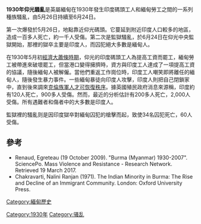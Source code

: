 **1930年仰光騷亂**是英屬緬甸在1930年發生印度碼頭工人和緬甸勞工之間的一系列種族騷亂，由5月26日持續至6月24日。

第一次爆發於5月26日，地點靠近仰光碼頭。它蔓延到附近印度人口較多的地區，造成一百多人死亡，約一千人受傷。第二次是監獄騷亂，於6月24日在仰光中央監獄開始，那裡的獄卒主要是印度人，而囚犯絕大多數是緬甸人。

在1930年5月初[經濟大蕭條時期](https://zh.wikipedia.org/wiki/經濟大蕭條 "wikilink")，仰光的印度碼頭工人為提高工資而罷工，緬甸勞工被帶進來破壞罷工，但當港口變得擁擠時，資方與印度工人達成了一項提高工資的協議，隨後緬甸人被解僱。當他們重返工作崗位時，印度工人嘲笑即將離任的緬甸人，隨後發生暴力事件。一些緬甸暴徒向印度人攻擊，印度人則把自己閉鎖家中，直到後來調來[克倫族軍人才可恢復秩序](https://zh.wikipedia.org/wiki/克倫族 "wikilink")。據英國殖民政府消息來源稱，印度約有120人死亡，900多人受傷。然而，最近的分析估計有200多人死亡，2,000人受傷。所有遇難者和傷者中的大多數是印度人。

監獄裡的騷亂则是因印度獄卒對緬甸囚犯的槍擊而起，致使34名囚犯死亡，60人受傷。

## 參考

  - Renaud, Egreteau (19 October 2009). "Burma (Myanmar) 1930-2007".
    SciencePo. Mass Violence and Resistance - Research Network.
    Retrieved 19 March 2017.
  - Chakravarti, Nalini Ranjan (1971). The Indian Minority in Burma: The
    Rise and Decline of an Immigrant Community. London: Oxford
    University Press.

[Category:緬甸歷史](https://zh.wikipedia.org/wiki/Category:緬甸歷史 "wikilink")

[Category:1930年](https://zh.wikipedia.org/wiki/Category:1930年 "wikilink")
[Category:骚乱](https://zh.wikipedia.org/wiki/Category:骚乱 "wikilink")